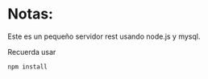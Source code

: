 # Notas:

Este es un pequeño servidor rest usando node.js y mysql.

Recuerda usar

```
npm install
```